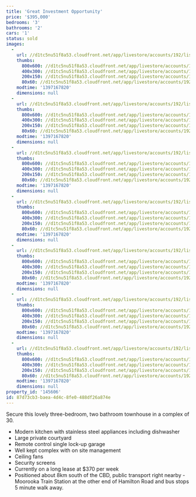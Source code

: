 ```yaml
---
title: 'Great Investment Opportunity'
price: '$395,000'
bedrooms: '3'
bathrooms: '2'
cars: '1'
status: sold
images:
  -
    url: //d1tc5nu51f8a53.cloudfront.net/app/livestore/accounts/192/listings/98031/images/106432377-1_5692685447_20140411040507.jpg
    thumbs:
      800x600: //d1tc5nu51f8a53.cloudfront.net/app/livestore/accounts/192/listings/98031/images/106432377-1_5692685447_20140411040507_800x600.jpg
      400x300: //d1tc5nu51f8a53.cloudfront.net/app/livestore/accounts/192/listings/98031/images/106432377-1_5692685447_20140411040507_400x300.jpg
      200x150: //d1tc5nu51f8a53.cloudfront.net/app/livestore/accounts/192/listings/98031/images/106432377-1_5692685447_20140411040507_200x150.jpg
      80x60: //d1tc5nu51f8a53.cloudfront.net/app/livestore/accounts/192/listings/98031/images/106432377-1_5692685447_20140411040507_80x60.jpg
    modtime: '1397167820'
    dimensions: null
  -
    url: //d1tc5nu51f8a53.cloudfront.net/app/livestore/accounts/192/listings/98031/images/106432377-2_3407800132_20140411040510.jpg
    thumbs:
      800x600: //d1tc5nu51f8a53.cloudfront.net/app/livestore/accounts/192/listings/98031/images/106432377-2_3407800132_20140411040510_800x600.jpg
      400x300: //d1tc5nu51f8a53.cloudfront.net/app/livestore/accounts/192/listings/98031/images/106432377-2_3407800132_20140411040510_400x300.jpg
      200x150: //d1tc5nu51f8a53.cloudfront.net/app/livestore/accounts/192/listings/98031/images/106432377-2_3407800132_20140411040510_200x150.jpg
      80x60: //d1tc5nu51f8a53.cloudfront.net/app/livestore/accounts/192/listings/98031/images/106432377-2_3407800132_20140411040510_80x60.jpg
    modtime: '1397167820'
    dimensions: null
  -
    url: //d1tc5nu51f8a53.cloudfront.net/app/livestore/accounts/192/listings/98031/images/106432377-3_1469122665_20140411040511.jpg
    thumbs:
      800x600: //d1tc5nu51f8a53.cloudfront.net/app/livestore/accounts/192/listings/98031/images/106432377-3_1469122665_20140411040511_800x600.jpg
      400x300: //d1tc5nu51f8a53.cloudfront.net/app/livestore/accounts/192/listings/98031/images/106432377-3_1469122665_20140411040511_400x300.jpg
      200x150: //d1tc5nu51f8a53.cloudfront.net/app/livestore/accounts/192/listings/98031/images/106432377-3_1469122665_20140411040511_200x150.jpg
      80x60: //d1tc5nu51f8a53.cloudfront.net/app/livestore/accounts/192/listings/98031/images/106432377-3_1469122665_20140411040511_80x60.jpg
    modtime: '1397167820'
    dimensions: null
  -
    url: //d1tc5nu51f8a53.cloudfront.net/app/livestore/accounts/192/listings/98031/images/106432377-4_9713937515_20140411040509.jpg
    thumbs:
      800x600: //d1tc5nu51f8a53.cloudfront.net/app/livestore/accounts/192/listings/98031/images/106432377-4_9713937515_20140411040509_800x600.jpg
      400x300: //d1tc5nu51f8a53.cloudfront.net/app/livestore/accounts/192/listings/98031/images/106432377-4_9713937515_20140411040509_400x300.jpg
      200x150: //d1tc5nu51f8a53.cloudfront.net/app/livestore/accounts/192/listings/98031/images/106432377-4_9713937515_20140411040509_200x150.jpg
      80x60: //d1tc5nu51f8a53.cloudfront.net/app/livestore/accounts/192/listings/98031/images/106432377-4_9713937515_20140411040509_80x60.jpg
    modtime: '1397167820'
    dimensions: null
  -
    url: //d1tc5nu51f8a53.cloudfront.net/app/livestore/accounts/192/listings/98031/images/106432377-6_64083854_20140411040511.jpg
    thumbs:
      800x600: //d1tc5nu51f8a53.cloudfront.net/app/livestore/accounts/192/listings/98031/images/106432377-6_64083854_20140411040511_800x600.jpg
      400x300: //d1tc5nu51f8a53.cloudfront.net/app/livestore/accounts/192/listings/98031/images/106432377-6_64083854_20140411040511_400x300.jpg
      200x150: //d1tc5nu51f8a53.cloudfront.net/app/livestore/accounts/192/listings/98031/images/106432377-6_64083854_20140411040511_200x150.jpg
      80x60: //d1tc5nu51f8a53.cloudfront.net/app/livestore/accounts/192/listings/98031/images/106432377-6_64083854_20140411040511_80x60.jpg
    modtime: '1397167820'
    dimensions: null
  -
    url: //d1tc5nu51f8a53.cloudfront.net/app/livestore/accounts/192/listings/98031/images/106432377-7_6497625020_20140411040511.jpg
    thumbs:
      800x600: //d1tc5nu51f8a53.cloudfront.net/app/livestore/accounts/192/listings/98031/images/106432377-7_6497625020_20140411040511_800x600.jpg
      400x300: //d1tc5nu51f8a53.cloudfront.net/app/livestore/accounts/192/listings/98031/images/106432377-7_6497625020_20140411040511_400x300.jpg
      200x150: //d1tc5nu51f8a53.cloudfront.net/app/livestore/accounts/192/listings/98031/images/106432377-7_6497625020_20140411040511_200x150.jpg
      80x60: //d1tc5nu51f8a53.cloudfront.net/app/livestore/accounts/192/listings/98031/images/106432377-7_6497625020_20140411040511_80x60.jpg
    modtime: '1397167820'
    dimensions: null
  -
    url: //d1tc5nu51f8a53.cloudfront.net/app/livestore/accounts/192/listings/98031/images/106432377-8_509468144_20140411040515.jpg
    thumbs:
      800x600: //d1tc5nu51f8a53.cloudfront.net/app/livestore/accounts/192/listings/98031/images/106432377-8_509468144_20140411040515_800x600.jpg
      400x300: //d1tc5nu51f8a53.cloudfront.net/app/livestore/accounts/192/listings/98031/images/106432377-8_509468144_20140411040515_400x300.jpg
      200x150: //d1tc5nu51f8a53.cloudfront.net/app/livestore/accounts/192/listings/98031/images/106432377-8_509468144_20140411040515_200x150.jpg
      80x60: //d1tc5nu51f8a53.cloudfront.net/app/livestore/accounts/192/listings/98031/images/106432377-8_509468144_20140411040515_80x60.jpg
    modtime: '1397167820'
    dimensions: null
property_id: '145606'
id: 87d73cb3-baea-4d4c-8fe0-488df26a874e
---
```

Secure this lovely three-bedroom, two bathroom townhouse in a complex of 30.

*  Modern kitchen with stainless steel appliances including dishwasher
*  Large private courtyard
*  Remote control single lock-up garage
*  Well kept complex with on site management
*  Ceiling fans
*  Security screens
*  Currently on a long lease at $370 per week
*  Positioned about 8km south of the CBD, public transport right nearby - Moorooka Train Station at the other end of Hamilton Road and bus stops 5 minute walk away.